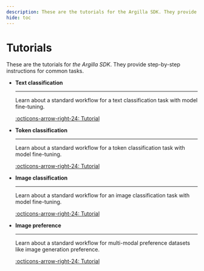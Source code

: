 ```yaml
---
description: These are the tutorials for the Argilla SDK. They provide step-by-step instructions for common tasks.
hide: toc
---
```



# Tutorials

These are the tutorials for *the Argilla SDK*. They provide step-by-step instructions for common tasks.

<div class="grid cards" markdown>

-   __Text classification__

    ---

    Learn about a standard workflow for a text classification task with model fine-tuning.

    [:octicons-arrow-right-24: Tutorial](text_classification.ipynb)

-   __Token classification__

    ---

    Learn about a standard workflow for a token classification task with model fine-tuning.

    [:octicons-arrow-right-24: Tutorial](token_classification.ipynb)


-   __Image classification__

    ---

    Learn about a standard workflow for an image classification task with model fine-tuning.

    [:octicons-arrow-right-24: Tutorial](image_classification.ipynb)

-   __Image preference__

    ---

    Learn about a standard workflow for multi-modal preference datasets like image generation preference.

    [:octicons-arrow-right-24: Tutorial](image_preference.ipynb)

</div>
